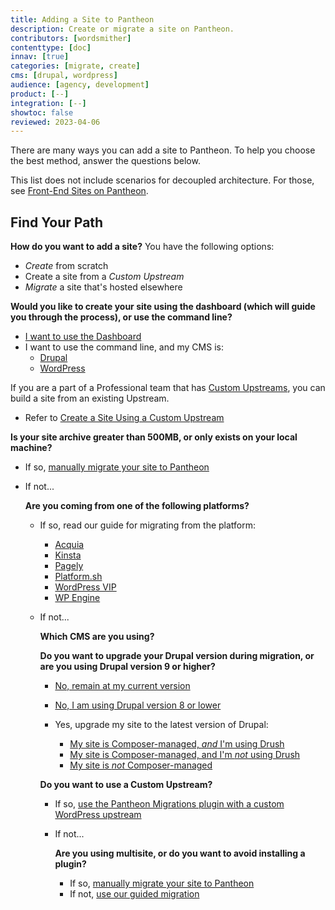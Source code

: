 ```yaml
---
title: Adding a Site to Pantheon
description: Create or migrate a site on Pantheon.
contributors: [wordsmither]
contenttype: [doc]
innav: [true]
categories: [migrate, create]
cms: [drupal, wordpress]
audience: [agency, development]
product: [--]
integration: [--]
showtoc: false
reviewed: 2023-04-06
---
```


There are many ways you can add a site to Pantheon.  To help you choose the best method, answer the questions below.

<Alert title="Note" type="info" >

This list does not include scenarios for decoupled architecture. For those, see [Front-End Sites on Pantheon](/guides/decoupled).

</Alert>

## Find Your Path

**How do you want to add a site?**  You have the following options:
- *Create* from scratch
- Create a site from a *Custom Upstream*
- *Migrate* a site that's hosted elsewhere

<TabList>

<Tab title="Create" id="add" active={true}>

**Would you like to create your site using the dashboard (which will guide you through the process), or use the command line?**

- [I want to use the Dashboard](/add-site-dashboard)
- I want to use the command line, and my CMS is:
  - [Drupal](/guides/terminus-drupal-site-management)
  - [WordPress](/guides/create-wp-site)

</Tab>

<Tab title="Custom Upstream" id="cu">

If you are a part of a Professional team that has [Custom Upstreams](/guides/custom-upstream), you can build a site from an existing Upstream.

- Refer to [Create a Site Using a Custom Upstream](/add-site-custom-upstream)

</Tab>

<Tab title="Migrate" id="migrate">

**Is your site archive greater than 500MB, or only exists on your local machine?**

- If so, [manually migrate your site to Pantheon](/migrate-manual)

- If not...
  
  **Are you coming from one of the following platforms?**
    - If so, read our guide for migrating from the platform:
     
      - [Acquia](/guides/acquia)
      - [Kinsta](/guides/kinsta)
      - [Pagely](/guides/pagely)
      - [Platform.sh](/guides/platformsh)
      - [WordPress VIP](/guides/wordpressvip)
      - [WP Engine](/wpengine)

    - If not...

      **Which CMS are you using?**

      <Accordion title="Drupal" id="drupal">

      **Do you want to upgrade your Drupal version during migration, or are you using Drupal version 9 or higher?**

      - [No, remain at my current version](/guides/guided)

      - [No, I am using Drupal version 8 or lower](/guides/guided)

      - Yes, upgrade my site to the latest version of Drupal:
        - [My site is Composer-managed, *and* I'm using Drush](/guides/drush/drush-import)
        - [My site is Composer-managed, and I'm *not* using Drush](/guides/drupal-unhosted-composer)
        - [My site is *not* Composer-managed](/guides/drupal-unhosted)

      </Accordion>

      <Accordion title="WordPress" id="wordpress">

      **Do you want to use a Custom Upstream?**

      - If so, [use the Pantheon Migrations plugin with a custom WordPress upstream](https://wordpress.org/plugins/bv-pantheon-migration/#description)
      - If not...

        **Are you using multisite, or do you want to avoid installing a plugin?**

        - If so, [manually migrate your site to Pantheon](/migrate-manual)
        - If not, [use our guided migration](/guides/guided)

      </Accordion>

</Tab>



</TabList>


